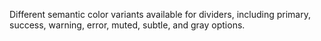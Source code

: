 Different semantic color variants available for dividers, including primary, success, warning, error, muted, subtle, and gray options.